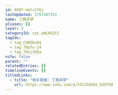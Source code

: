 ```yaml
---
id: 0507-4ets176j
lastUpdated: 1757167352
name: 丁酉异梦
aliases: []
layer: 3
categoryId: cat_uWLHUZtI
tagIds:
  - tag_CHDDbu9q
  - tag_TRpfu-I4
  - tag_f6njtKDa
nsfw: false
parent: ""
relatedEntries: []
timelineEvents: []
titledLinks:
  - title: "相关链接: 丁酉异梦"
    url: https://www.sohu.com/a/331350482_649798
---
```


